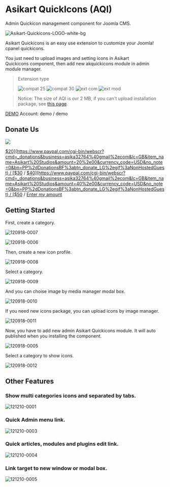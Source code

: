 # Asikart QuickIcons (AQI)

Admin Quickicon management component for Joomla CMS.

![Asikart-Quickicons-LOGO-white-bg][1]

Asikart Quickicons is an easy use extension to customize your Joomla! cpanel quickicons.

You just need to upload images and setting icons in Asikart Quickicons&nbsp;component, then add new akquickicons module in admin module manager.

> Extension type
>
> ![compat 25][2]&nbsp;![compat 30][3]&nbsp;![ext com][4]&nbsp;![ext mod][5]



> Notice: The size of AQI is ovr 2 MB, if you can't upload installation package, see [this page][7].

[DEMO][8]&nbsp;Account: demo / demo

## Donate Us

![](https://www.paypalobjects.com/en_GB/i/btn/btn_donate_LG.gif)

[$20](https://www.paypal.com/cgi-bin/webscr?cmd=_donations&business=asika32764%40gmail%2ecom&lc=GB&item_name=Asikart%20Studios&amount=20%2e00&currency_code=USD&no_note=0&bn=PP%2dDonationsBF%3abtn_donate_LG%2egif%3aNonHostedGuest) / 
[$30](https://www.paypal.com/cgi-bin/webscr?cmd=_donations&business=asika32764%40gmail%2ecom&lc=GB&item_name=Asikart%20Studios&amount=30%2e00&currency_code=USD&no_note=0&bn=PP%2dDonationsBF%3abtn_donate_LG%2egif%3aNonHostedGuest) / 
[$40](https://www.paypal.com/cgi-bin/webscr?cmd=_donations&business=asika32764%40gmail%2ecom&lc=GB&item_name=Asikart%20Studios&amount=40%2e00&currency_code=USD&no_note=0&bn=PP%2dDonationsBF%3abtn_donate_LG%2egif%3aNonHostedGuest) / 
[$50](https://www.paypal.com/cgi-bin/webscr?cmd=_donations&business=asika32764%40gmail%2ecom&lc=GB&item_name=Asikart%20Studios&amount=50%2e00&currency_code=USD&no_note=0&bn=PP%2dDonationsBF%3abtn_donate_LG%2egif%3aNonHostedGuest) / 
[Enter my amount](https://www.paypal.com/cgi-bin/webscr?cmd=_donations&business=asika32764%40gmail%2ecom&lc=GB&item_name=Asikart%20Studios&no_note=0&currency_code=USD&bn=PP%2dDonationsBF%3abtn_donate_LG%2egif%3aNonHostedGuest)


## Getting Started

First, create a category.

![120918-0007][9]

![120918-0006][10]

Then, create a new icon profile.

![120918-0008][11]

Select a category.

![120918-0009][12]

And you can choise image by media manager modal box.

![120918-0010][13]

If you need new icons package, you can upload icons by image manager.

![120918-0011][14]

Now, you have to add new admin Asikart Quickicons module. It will auto published when you installing the component.&nbsp;

![120918-0005][15]

Select a category to show icons.

![120918-0012][16]

## Other Features

### Show multi categories icons and separated by tabs.

![121210-0001][9]

### Quick Admin menu link.

![121210-0003][10]

### Quick articles, modules and plugins edit link.

![121210-0004][11]

### Link target to new window or modal box.

![121210-0005][12]

   [1]: http://ext.asikart.com/images/extensions/quickicons/Asikart-Quickicons-LOGO-white-bg.png
   [2]: http://ext.asikart.com/images/global/extension/compat_25.png
   [3]: http://ext.asikart.com/images/global/extension/compat_30.png
   [4]: http://ext.asikart.com/images/global/extension/ext_com.png
   [5]: http://ext.asikart.com/images/global/extension/ext_mod.png
   [6]: https://github.com/asikart
   [7]: http://ext.asikart.com/discussions/problem-install.html#reply-7
   [8]: http://demo.asikart.com/quickcontent/administrator/
   [9]: http://ext.asikart.com/images/extensions/quickicons/document/120918-0007.jpg
   [10]: http://ext.asikart.com/images/extensions/quickicons/document/120918-0006.jpg
   [11]: http://ext.asikart.com/images/extensions/quickicons/document/120918-0008.jpg
   [12]: http://ext.asikart.com/images/extensions/quickicons/document/120918-0009.jpg
   [13]: http://ext.asikart.com/images/extensions/quickicons/document/120918-0010.jpg
   [14]: http://ext.asikart.com/images/extensions/quickicons/document/120918-0011.jpg
   [15]: http://ext.asikart.com/images/extensions/quickicons/document/120918-0005.jpg
   [16]: http://ext.asikart.com/images/extensions/quickicons/document/120918-0012.jpg
   [17]: http://ext.asikart.com/downloads/asikart-quickicons.html
   [18]: http://ext.asikart.com/extensions/6-quick-icons-pro.html
  

